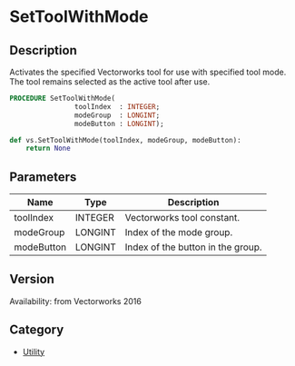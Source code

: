 # SetToolWithMode

## Description
Activates the specified Vectorworks tool for use with specified tool mode. The tool remains selected as the active tool after use.

```pascal
PROCEDURE SetToolWithMode(
				toolIndex  : INTEGER;
				modeGroup  : LONGINT;
				modeButton : LONGINT);
```

```python
def vs.SetToolWithMode(toolIndex, modeGroup, modeButton):
    return None
```

## Parameters
|Name|Type|Description|
|---|---|---|
|toolIndex|INTEGER|Vectorworks tool constant.|
|modeGroup|LONGINT|Index of the mode group.|
|modeButton|LONGINT|Index of the button in the group.|

## Version
Availability: from Vectorworks 2016

## Category
* [Utility](../Categories/Utility.md)
